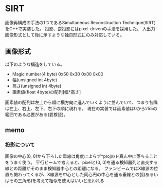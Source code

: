 # SIRT

画像再構成の手法の1つであるSimultaneous Reconstruction Technique(SIRT)をC++で実装した。
投影、逆投影にはpixel-drivenの手法を採用した。
入出力画像形式として後に示すような独自形式にのみ対応している。

## 画像形式

以下のような構造をしている。

* Magic number(4 byte) 0x50 0x30 0x00 0x00
* 幅(unsigned int 4byte)
* 高さ(unsigned int 4byte)
* 画素値(float 4byte)の配列[幅*高さ]

画素値の配列は左上から順に横方向に進んでいくように並んでいて、つまり各隅は左上、右上、左下、右下の順に現れる。
現在の実装では画素値は0から255の範囲である必要がある(要検証)。

## memo

### 投影について

画像の中心(0, 0)から下ろした垂線は角度によらず*projのド真ん中に落ちることをうまく使う。
平行ビームで考えると、pixelと(0, 0)を通る検知器列と直交する線との距離がそのまま検知器中心との距離になる。
ファンビームではX線源の位置も関わってくるが、X線源を中心とした同心円の中心を通る垂線との弧(あるいはその三角形)を考えて相似を使えばいいと思われる
